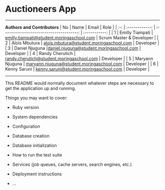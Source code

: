 # Auctioneers App
---
**Authors and Contributors**
| No  |      Name      |                  Email                   |     Role      |
| :-: | :------------: | :--------------------------------------: | :-----------: |
|  1 | Emilly Tiampati  | emilly.tiampati@student.moringaschool.com |   Scrum Master  & Developer    |
|  2  | Alois Mbutura  | 	alois.mbutura@student.moringaschool.com |   Developer      |
|  3  | Daniel Njuguna  |daniel.njuguna@student.moringaschool.com |   Developer      |
|  4  | Randy Cherutich  | randy.cherutich@student.moringaschool.com |   Developer        |
|  5  | Maryann Njuguna  | maryann.njuguna@student.moringaschool.com |   Developer       |
|  6  | Kenny Saruni  | kenny.saruni@student.moringaschool.com |   Developer       |

---

This README would normally document whatever steps are necessary to get the
application up and running.

Things you may want to cover:

* Ruby version

* System dependencies

* Configuration

* Database creation

* Database initialization

* How to run the test suite

* Services (job queues, cache servers, search engines, etc.)

* Deployment instructions

* ...
